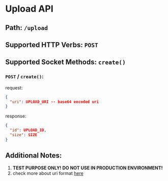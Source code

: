 # Upload API

## Path: ```/upload```

## Supported HTTP Verbs: ```POST```

## Supported Socket Methods: ```create()```

### ```POST``` / ```create()```:

request:
```json
{
  "uri": UPLOAD_URI -- base64 encoded uri
}
```

response:
```json
{
  "id": UPLOAD_ID,
  "size": SIZE
}
```

## Additional Notes:

1. **TEST PURPOSE ONLY! DO NOT USE IN PRODUCTION ENVIRONMENT!**
2. check more about uri format [here](https://en.wikipedia.org/wiki/Data_URI_scheme)
